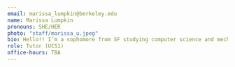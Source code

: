 ```yaml
---
email: marissa_lumpkin@berkeley.edu
name: Marissa Lumpkin
pronouns: SHE/HER
photo: "staff/marissa_u.jpeg"
bio: Hello!! I’m a sophomore from SF studying computer science and mechanical engineering. I like going on runs in the fire trails, designing race cars, and making art. Can’t wait for a Data gr8 semester!
role: Tutor (UCS1)
office-hours: TBA
---
```

